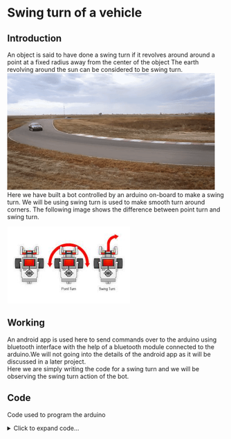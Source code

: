 # Swing turn of a vehicle

## Introduction
An object is said to have done a swing turn if it revolves around around a point at a fixed radius away from the center of the object
The earth revolving around the sun can be considered to be swing turn.
</br>
![This is an image](images/giphy.gif)
</br>
Here we have built a bot controlled by an arduino on-board to make a swing turn.
We will be using swing turn is used to make smooth turn around corners.
The following image shows the difference between point turn and swing turn.

![This is an image](images/download.jpg)

## Working
An android app is used here to send commands over to the arduino using bluetooth interface with the help of a bluetooth module connected to the arduino.We will not going into the details of the android app as it will be discussed in a later project.
</br>
Here we are simply writing the code for a swing turn and we will be observing the swing turn action of the bot.

## Code
Code used to program the arduino
<details>
<summary>Click to expand code...</summary>
<p>

```c++
int botSpeed = 100;

void setup() {
  // setting PWM output pins for direction and speed control of dc motors
  pinMode(5,OUTPUT);
  pinMode(6,OUTPUT);
  Serial.begin(9600); // Communication rate of the Bluetooth Module
}

void loop() {
  // give pwm signals to respective digital pins to perform swing turn

  // turn left wheels forward
  analogWrite(5,botSpeed);
  // keep right wheels static
  analogWrite(6,0);
}
```

</p>
</details>
